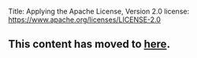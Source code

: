 Title: Applying the Apache License, Version 2.0
license: https://www.apache.org/licenses/LICENSE-2.0

<div>
<script type="text/javascript">
location.href = location.href.replace(/^https?:\/\/[^\/]+\/dev\//, 'https://infra.apache.org/');
</script>
</div>

<h2>This content has moved to <a href="https://infra.apache.org/apply-license.html">here</a>.</h2>
